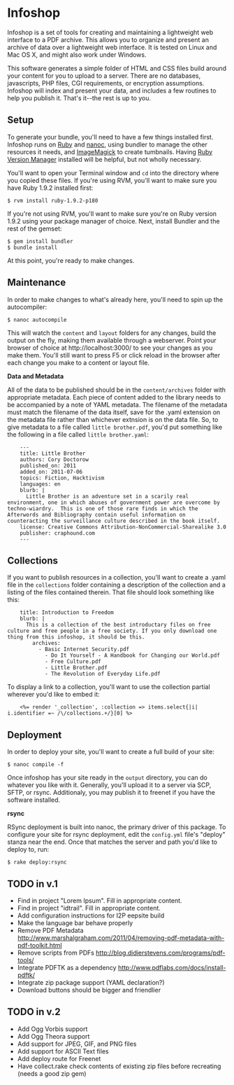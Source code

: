 Infoshop
========

Infoshop is a set of tools for creating and maintaining a lightweight web interface to a PDF archive.  This allows you to organize and present an archive of data over a lightweight web interface.  It is tested on Linux and Mac OS X, and might also work under Windows.

This software generates a simple folder of HTML and CSS files build around your content for you to upload to a server.  There are no databases, javascripts, PHP files, CGI requirements, or encryption assumptions.  Infoshop will index and present your data, and includes a few routines to help you publish it.  That's it--the rest is up to you.


Setup
-----

To generate your bundle, you'll need to have a few things installed first.  Infoshop runs on [Ruby](http://www.ruby-lang.org/) and [nanoc](http://nanoc.stoneship.org/), using bundler to manage the other resources it needs, and [ImageMagick](http://www.imagemagick.org/) to create tumbnails.  Having [Ruby Version Manager](https://rvm.beginrescueend.com/) installed will be helpful, but not wholly necessary.

You'll want to open your Terminal window and `cd` into the directory where you copied these files.  If you're using RVM, you'll want to make sure you have Ruby 1.9.2 installed first:

	$ rvm install ruby-1.9.2-p180

If you're not using RVM, you'll want to make sure you're on Ruby version 1.9.2 using your package manager of choice.  Next, install Bundler and the rest of the gemset:

	$ gem install bundler
	$ bundle install

At this point, you're ready to make changes.


Maintenance
-----------

In order to make changes to what's already here, you'll need to spin up the autocompiler:

	$ nanoc autocompile

This will watch the `content` and `layout` folders for any changes, build the output on the fly, making them available through a webserver. Point your browser of choice at http://localhost:3000/ to see your changes as you make them.  You'll still want to press F5 or click reload in the browser after each change you make to a content or layout file.

**Data and Metadata**

All of the data to be published should be in the `content/archives` folder with appropriate metadata.  Each piece of content added to the library needs to be accompanied by a note of YAML metadata.  The filename of the metadata must match the filename of the data itself, save for the .yaml extension on the metadata file rather than whichever extnsion is on the data file.  So, to give metadata to a file called `little brother.pdf`, you'd put something like the following in a file called `little brother.yaml`:

		---
		title: Little Brother
		authors: Cory Doctorow
		published_on: 2011
		added_on: 2011-07-06
		topics: Fiction, Hacktivism
		languages: en
		blurb: |
		  Little Brother is an adventure set in a scarily real environment, one in which abuses of government power are overcome by techno-wiardry.  This is one of those rare finds in which the Afterwords and Bibliography contain useful information on counteracting the surveillance culture described in the book itself.
		license: Creative Commons Attribution-NonCommercial-Sharealike 3.0
		publisher: craphound.com
		---

Collections
-----------

If you want to publish resources in a collection, you'll want to create a .yaml file in the `collections` folder containing a description of the collection and a listing of the files contained therein.  That file should look something like this:

		title: Introduction to Freedom
		blurb: |
		  This is a collection of the best introductary files on free culture and free people in a free society. If you only download one thing from this infoshop, it should be this.
			archives:
			  - Basic Internet Security.pdf
				- Do It Yourself - A Handbook for Changing our World.pdf
				- Free Culture.pdf
				- Little Brother.pdf
				- The Revolution of Everyday Life.pdf

To display a link to a collection, you'll want to use the collection partial wherever you'd like to embed it:

		<%= render '_collection', :collection => items.select{|i| i.identifier =~ /\/collections.+/}[0] %>

Deployment
----------

In order to deploy your site, you'll want to create a full build of your site:

	$ nanoc compile -f

Once infoshop has your site ready in the `output` directory, you can do whatever you like with it.  Generally, you'll upload it to a server via SCP, SFTP, or rsync.  Additionaly, you may publish it to freenet if you have the software installed.  

**rsync**

RSync deployment is built into nanoc, the primary driver of this package.  To configure your site for rsync deployment, edit the `config.yml` file's "deploy" stanza near the end.  Once that matches the server and path you'd like to deploy to, run:

	$ rake deploy:rsync

TODO in v.1
-----------

* Find in project "Lorem Ipsum".  Fill in appropriate content.
* Find in project "idtrail".  Fill in appropriate content.
* Add configuration instructions for I2P eepsite build
* Make the language bar behave properly
* Remove PDF Metadata http://www.marshalgraham.com/2011/04/removing-pdf-metadata-with-pdf-toolkit.html
* Remove scripts from PDFs http://blog.didierstevens.com/programs/pdf-tools/
* Integrate PDFTK as a dependency http://www.pdflabs.com/docs/install-pdftk/
* Integrate zip package support (YAML declaration?)
* Download buttons should be bigger and friendlier

TODO in v.2
-----------

* Add Ogg Vorbis support
* Add Ogg Theora support
* Add support for JPEG, GIF, and PNG files
* Add support for ASCII Text files
* Add deploy route for Freenet
* Have collect.rake check contents of existing zip files before recreating (needs a good zip gem)
